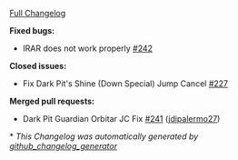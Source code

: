 [Full Changelog](https://github.com/HDR-Development/HewDraw-Remix/compare/v0.3.10...v0.3.11)

**Fixed bugs:**

- IRAR does not work properly [\#242](https://github.com/HDR-Development/HewDraw-Remix/issues/242)

**Closed issues:**

- Fix Dark Pit's Shine \(Down Special\) Jump Cancel [\#227](https://github.com/HDR-Development/HewDraw-Remix/issues/227)

**Merged pull requests:**

- Dark Pit Guardian Orbitar JC Fix [\#241](https://github.com/HDR-Development/HewDraw-Remix/pull/241) ([jdipalermo27](https://github.com/jdipalermo27))



\* *This Changelog was automatically generated by [github_changelog_generator](https://github.com/github-changelog-generator/github-changelog-generator)*